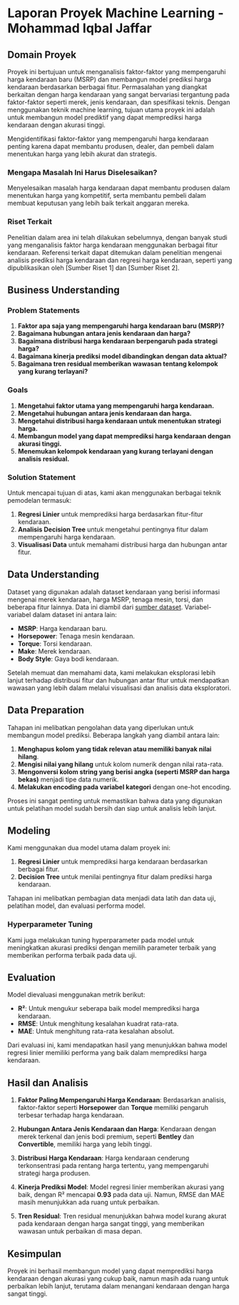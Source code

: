 # Laporan Proyek Machine Learning - Mohammad Iqbal Jaffar

## Domain Proyek

Proyek ini bertujuan untuk menganalisis faktor-faktor yang mempengaruhi harga kendaraan baru (MSRP) dan membangun model prediksi harga kendaraan berdasarkan berbagai fitur. Permasalahan yang diangkat berkaitan dengan harga kendaraan yang sangat bervariasi tergantung pada faktor-faktor seperti merek, jenis kendaraan, dan spesifikasi teknis. Dengan menggunakan teknik machine learning, tujuan utama proyek ini adalah untuk membangun model prediktif yang dapat memprediksi harga kendaraan dengan akurasi tinggi.

Mengidentifikasi faktor-faktor yang mempengaruhi harga kendaraan penting karena dapat membantu produsen, dealer, dan pembeli dalam menentukan harga yang lebih akurat dan strategis.

### Mengapa Masalah Ini Harus Diselesaikan?
Menyelesaikan masalah harga kendaraan dapat membantu produsen dalam menentukan harga yang kompetitif, serta membantu pembeli dalam membuat keputusan yang lebih baik terkait anggaran mereka.

### Riset Terkait
Penelitian dalam area ini telah dilakukan sebelumnya, dengan banyak studi yang menganalisis faktor harga kendaraan menggunakan berbagai fitur kendaraan. Referensi terkait dapat ditemukan dalam penelitian mengenai analisis prediksi harga kendaraan dan regresi harga kendaraan, seperti yang dipublikasikan oleh [Sumber Riset 1] dan [Sumber Riset 2].

## Business Understanding

### Problem Statements
1. **Faktor apa saja yang mempengaruhi harga kendaraan baru (MSRP)?**
2. **Bagaimana hubungan antara jenis kendaraan dan harga?**
3. **Bagaimana distribusi harga kendaraan berpengaruh pada strategi harga?**
4. **Bagaimana kinerja prediksi model dibandingkan dengan data aktual?**
5. **Bagaimana tren residual memberikan wawasan tentang kelompok yang kurang terlayani?**

### Goals
1. **Mengetahui faktor utama yang mempengaruhi harga kendaraan.**
2. **Mengetahui hubungan antara jenis kendaraan dan harga.**
3. **Mengetahui distribusi harga kendaraan untuk menentukan strategi harga.**
4. **Membangun model yang dapat memprediksi harga kendaraan dengan akurasi tinggi.**
5. **Menemukan kelompok kendaraan yang kurang terlayani dengan analisis residual.**

### Solution Statement
Untuk mencapai tujuan di atas, kami akan menggunakan berbagai teknik pemodelan termasuk:
1. **Regresi Linier** untuk memprediksi harga berdasarkan fitur-fitur kendaraan.
2. **Analisis Decision Tree** untuk mengetahui pentingnya fitur dalam mempengaruhi harga kendaraan.
3. **Visualisasi Data** untuk memahami distribusi harga dan hubungan antar fitur.

## Data Understanding

Dataset yang digunakan adalah dataset kendaraan yang berisi informasi mengenai merek kendaraan, harga MSRP, tenaga mesin, torsi, dan beberapa fitur lainnya. Data ini diambil dari [sumber dataset](https://github.com/Pitsillides91/python_2025/blob/main/6.Python_Reg_ml_model/car_data.csv). Variabel-variabel dalam dataset ini antara lain:
- **MSRP**: Harga kendaraan baru.
- **Horsepower**: Tenaga mesin kendaraan.
- **Torque**: Torsi kendaraan.
- **Make**: Merek kendaraan.
- **Body Style**: Gaya bodi kendaraan.

Setelah memuat dan memahami data, kami melakukan eksplorasi lebih lanjut terhadap distribusi fitur dan hubungan antar fitur untuk mendapatkan wawasan yang lebih dalam melalui visualisasi dan analisis data eksploratori.

## Data Preparation

Tahapan ini melibatkan pengolahan data yang diperlukan untuk membangun model prediksi. Beberapa langkah yang diambil antara lain:
1. **Menghapus kolom yang tidak relevan atau memiliki banyak nilai hilang**.
2. **Mengisi nilai yang hilang** untuk kolom numerik dengan nilai rata-rata.
3. **Mengonversi kolom string yang berisi angka (seperti MSRP dan harga bekas)** menjadi tipe data numerik.
4. **Melakukan encoding pada variabel kategori** dengan one-hot encoding.

Proses ini sangat penting untuk memastikan bahwa data yang digunakan untuk pelatihan model sudah bersih dan siap untuk analisis lebih lanjut.

## Modeling

Kami menggunakan dua model utama dalam proyek ini:
1. **Regresi Linier** untuk memprediksi harga kendaraan berdasarkan berbagai fitur.
2. **Decision Tree** untuk menilai pentingnya fitur dalam prediksi harga kendaraan.

Tahapan ini melibatkan pembagian data menjadi data latih dan data uji, pelatihan model, dan evaluasi performa model.

### Hyperparameter Tuning
Kami juga melakukan tuning hyperparameter pada model untuk meningkatkan akurasi prediksi dengan memilih parameter terbaik yang memberikan performa terbaik pada data uji.

## Evaluation

Model dievaluasi menggunakan metrik berikut:
- **R²**: Untuk mengukur seberapa baik model memprediksi harga kendaraan.
- **RMSE**: Untuk menghitung kesalahan kuadrat rata-rata.
- **MAE**: Untuk menghitung rata-rata kesalahan absolut.

Dari evaluasi ini, kami mendapatkan hasil yang menunjukkan bahwa model regresi linier memiliki performa yang baik dalam memprediksi harga kendaraan.

## Hasil dan Analisis

1. **Faktor Paling Mempengaruhi Harga Kendaraan**: Berdasarkan analisis, faktor-faktor seperti **Horsepower** dan **Torque** memiliki pengaruh terbesar terhadap harga kendaraan.
   
2. **Hubungan Antara Jenis Kendaraan dan Harga**: Kendaraan dengan merek terkenal dan jenis bodi premium, seperti **Bentley** dan **Convertible**, memiliki harga yang lebih tinggi.

3. **Distribusi Harga Kendaraan**: Harga kendaraan cenderung terkonsentrasi pada rentang harga tertentu, yang mempengaruhi strategi harga produsen.

4. **Kinerja Prediksi Model**: Model regresi linier memberikan akurasi yang baik, dengan R² mencapai **0.93** pada data uji. Namun, RMSE dan MAE masih menunjukkan ada ruang untuk perbaikan.

5. **Tren Residual**: Tren residual menunjukkan bahwa model kurang akurat pada kendaraan dengan harga sangat tinggi, yang memberikan wawasan untuk perbaikan di masa depan.

## Kesimpulan

Proyek ini berhasil membangun model yang dapat memprediksi harga kendaraan dengan akurasi yang cukup baik, namun masih ada ruang untuk perbaikan lebih lanjut, terutama dalam menangani kendaraan dengan harga sangat tinggi.
